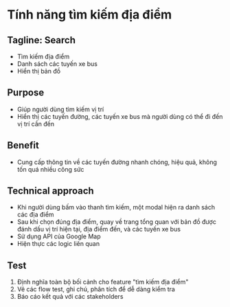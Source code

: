 # Tính năng tìm kiếm địa điểm

## Tagline: Search

- Tìm kiếm địa điểm
- Danh sách các tuyến xe bus
- Hiển thị bản đồ

## Purpose

- Giúp người dùng tìm kiếm vị trí
- Hiển thị các tuyến đường, các tuyến xe bus mà người dùng có thể đi đến vị trí cần đến

## Benefit

- Cung cấp thông tin về các tuyến đường nhanh chóng, hiệu quả, không tốn quá nhiều công sức

## Technical approach

- Khi người dùng bấm vào thanh tìm kiếm, một modal hiện ra danh sách các địa điểm
- Sau khi chọn đúng địa điểm, quay về trang tổng quan với bản đồ được đánh dấu vị trí hiện tại, địa điểm đến, và các tuyến xe bus
- Sử dụng API của Google Map
- Hiện thực các logic liên quan

## Test

1. Định nghĩa toàn bộ bối cảnh cho feature "tìm kiếm địa điểm"
2. Vẽ các flow test, ghi chú, phân tích để dễ dàng kiểm tra
3. Báo cáo kết quả với các stakeholders

